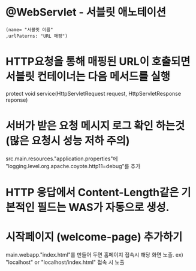 # @WebServlet - 서블릿 애노테이션
    (name= "서블릿 이름"
    ,urlPaterns: "URL 매핑")

# HTTP요청을 통해 매핑된 URL이 호출되면 서블릿 컨테이너는 다음 메서드를 실행
protect void service(HttpServletRequest request, HttpServletResponse reponse)

# 서버가 받은 요청 메시지 로그 확인 하는것(많은 요청시 성능 저하 주의)
src.main.resources."application.properties"에
"logging.level.org.apache.coyote.http11=debug"를 추가

# HTTP 응답에서 Content-Length같은 기본적인 필드는 WAS가 자동으로 생성.

# 시작페이지 (welcome-page) 추가하기
  main.webapp."index.html"를 만들어 두면 홈페이지 접속시 해당 화면 노출.
  ex) "localhost" or "localhost/index.html" 접속 시 노출
